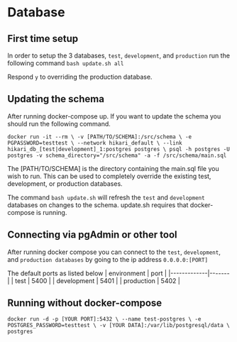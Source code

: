 # Database

## First time setup
In order to setup the 3 databases, `test`, `development`, and `production`
run the following command `bash update.sh all`

Respond `y` to overriding the production database.

## Updating the schema
After running docker-compose up. If you want to update the schema you should run the following command.

`docker run -it --rm \
  -v [PATH/TO/SCHEMA]:/src/schema \
  -e PGPASSWORD=testtest \
  --network hikari_default \
  --link hikari_db_[test|development]_1:postgres postgres \
  psql -h postgres -U postgres -v schema_directory="/src/schema" -a -f /src/schema/main.sql
`

The [PATH/TO/SCHEMA] is the directory containing the main.sql file you wish to run.
This can be used to completely override the existing test, development, or production
databases.

The command `bash update.sh` will refresh the `test` and `development` databases on changes to the schema.
update.sh requires that docker-compose is running.

## Connecting via pgAdmin or other tool

After running docker compose you can connect to the `test`, `development`, and `production
databases` by going to the ip address `0.0.0.0:[PORT]`

The default ports as listed below
| environment | port  |
|-------------|-------|
| test        | 5400  |
| development | 5401  |
| production  | 5402  |


## Running without docker-compose
`docker run -d -p [YOUR PORT]:5432 \
  --name test-postgres \
  -e POSTGRES_PASSWORD=testtest \
  -v [YOUR DATA]:/var/lib/postgresql/data \
 postgres
`

